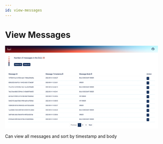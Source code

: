 ```yaml
---
id: view-messages
---
```


# View Messages

![view-messages](../../static/img/view-messages.png)

Can view all messages and sort by timestamp and body